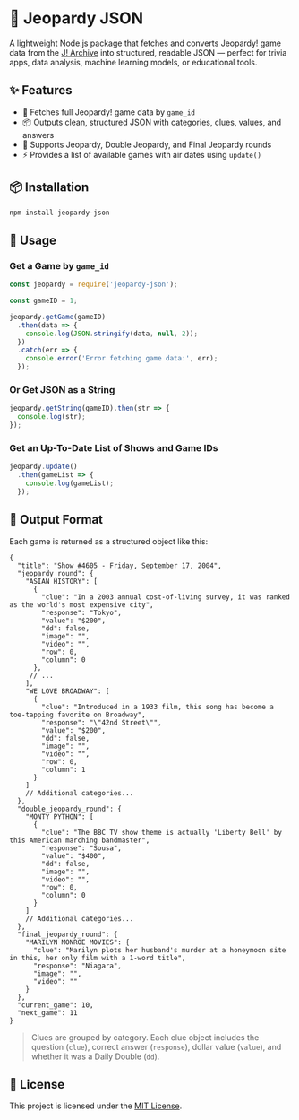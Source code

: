 # 📘 Jeopardy JSON

A lightweight Node.js package that fetches and converts Jeopardy! game data from the [J! Archive](https://j-archive.com) into structured, readable JSON — perfect for trivia apps, data analysis, machine learning models, or educational tools.

## ✨ Features

- 🔎 Fetches full Jeopardy! game data by `game_id`
- 📦 Outputs clean, structured JSON with categories, clues, values, and answers
- 🧠 Supports Jeopardy, Double Jeopardy, and Final Jeopardy rounds
- ⚡ Provides a list of available games with air dates using `update()`

## 📦 Installation

```bash
npm install jeopardy-json
```

## 🚀 Usage

### Get a Game by `game_id`

```js
const jeopardy = require('jeopardy-json');

const gameID = 1;

jeopardy.getGame(gameID)
  .then(data => {
    console.log(JSON.stringify(data, null, 2));
  })
  .catch(err => {
    console.error('Error fetching game data:', err);
  });
```

### Or Get JSON as a String

```js
jeopardy.getString(gameID).then(str => {
  console.log(str);
});
```

### Get an Up-To-Date List of Shows and Game IDs

```js
jeopardy.update()
  .then(gameList => {
    console.log(gameList);
  });
```

## 📂 Output Format

Each game is returned as a structured object like this:

```jsonc
{
  "title": "Show #4605 - Friday, September 17, 2004",
  "jeopardy_round": {
    "ASIAN HISTORY": [
      {
        "clue": "In a 2003 annual cost-of-living survey, it was ranked as the world's most expensive city",
        "response": "Tokyo",
        "value": "$200",
        "dd": false,
        "image": "",
        "video": "",
        "row": 0,
        "column": 0
      },
     // ...
    ],
    "WE LOVE BROADWAY": [
      {
        "clue": "Introduced in a 1933 film, this song has become a toe-tapping favorite on Broadway",
        "response": "\"42nd Street\"",
        "value": "$200",
        "dd": false,
        "image": "",
        "video": "",
        "row": 0,
        "column": 1
      }
    ]
    // Additional categories...
  },
  "double_jeopardy_round": {
    "MONTY PYTHON": [
      {
        "clue": "The BBC TV show theme is actually 'Liberty Bell' by this American marching bandmaster",
        "response": "Sousa",
        "value": "$400",
        "dd": false,
        "image": "",
        "video": "",
        "row": 0,
        "column": 0
      }
    ]
    // Additional categories...
  },
  "final_jeopardy_round": {
    "MARILYN MONROE MOVIES": {
      "clue": "Marilyn plots her husband's murder at a honeymoon site in this, her only film with a 1-word title",
      "response": "Niagara",
      "image": "",
      "video": ""
    }
  },
  "current_game": 10,
  "next_game": 11
}
```

> Clues are grouped by category. Each clue object includes the question (`clue`), correct answer (`response`), dollar value (`value`), and whether it was a Daily Double (`dd`).

## 📝 License

This project is licensed under the [MIT License](LICENSE).
